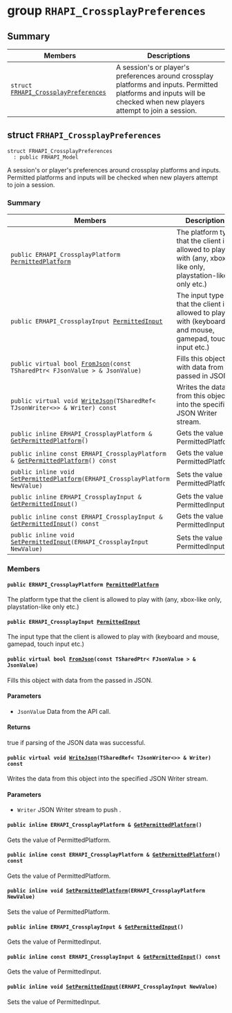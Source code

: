 # group `RHAPI_CrossplayPreferences` <a id="group__RHAPI__CrossplayPreferences"></a>

## Summary

 Members                        | Descriptions                                
--------------------------------|---------------------------------------------
`struct `[`FRHAPI_CrossplayPreferences`](#structFRHAPI__CrossplayPreferences) | A session&#39;s or player&#39;s preferences around crossplay platforms and inputs. Permitted platforms and inputs will be checked when new players attempt to join a session.

## struct `FRHAPI_CrossplayPreferences` <a id="structFRHAPI__CrossplayPreferences"></a>

```
struct FRHAPI_CrossplayPreferences
  : public FRHAPI_Model
```

A session&#39;s or player&#39;s preferences around crossplay platforms and inputs. Permitted platforms and inputs will be checked when new players attempt to join a session.

### Summary

 Members                        | Descriptions                                
--------------------------------|---------------------------------------------
`public ERHAPI_CrossplayPlatform `[`PermittedPlatform`](#structFRHAPI__CrossplayPreferences_1a647bcd2529106e841d692fb555865051) | The platform type that the client is allowed to play with (any, xbox-like only, playstation-like only etc.)
`public ERHAPI_CrossplayInput `[`PermittedInput`](#structFRHAPI__CrossplayPreferences_1a5813a58f2450a66cef55eae278165b25) | The input type that the client is allowed to play with (keyboard and mouse, gamepad, touch input etc.)
`public virtual bool `[`FromJson`](#structFRHAPI__CrossplayPreferences_1a91388e37c3dc50e88f786a22a670f4b4)`(const TSharedPtr< FJsonValue > & JsonValue)` | Fills this object with data from the passed in JSON.
`public virtual void `[`WriteJson`](#structFRHAPI__CrossplayPreferences_1ad1acab088331e99ab2ff3fa42c9b1973)`(TSharedRef< TJsonWriter<>> & Writer) const` | Writes the data from this object into the specified JSON Writer stream.
`public inline ERHAPI_CrossplayPlatform & `[`GetPermittedPlatform`](#structFRHAPI__CrossplayPreferences_1a218dd80d52dd5a946464d85276a9712c)`()` | Gets the value of PermittedPlatform.
`public inline const ERHAPI_CrossplayPlatform & `[`GetPermittedPlatform`](#structFRHAPI__CrossplayPreferences_1aad1c87f3bf1cfd812a1fed142b7aed4f)`() const` | Gets the value of PermittedPlatform.
`public inline void `[`SetPermittedPlatform`](#structFRHAPI__CrossplayPreferences_1ab3e97515aa5dabbdff8cdfa06bb22956)`(ERHAPI_CrossplayPlatform NewValue)` | Sets the value of PermittedPlatform.
`public inline ERHAPI_CrossplayInput & `[`GetPermittedInput`](#structFRHAPI__CrossplayPreferences_1abc3c6227e6e919f488cb27dfcba4ed45)`()` | Gets the value of PermittedInput.
`public inline const ERHAPI_CrossplayInput & `[`GetPermittedInput`](#structFRHAPI__CrossplayPreferences_1ad54395727b7ccfff2b671b951362d0e0)`() const` | Gets the value of PermittedInput.
`public inline void `[`SetPermittedInput`](#structFRHAPI__CrossplayPreferences_1a7b0065b5374b1708ecbefd784b6a1b1b)`(ERHAPI_CrossplayInput NewValue)` | Sets the value of PermittedInput.

### Members

#### `public ERHAPI_CrossplayPlatform `[`PermittedPlatform`](#structFRHAPI__CrossplayPreferences_1a647bcd2529106e841d692fb555865051) <a id="structFRHAPI__CrossplayPreferences_1a647bcd2529106e841d692fb555865051"></a>

The platform type that the client is allowed to play with (any, xbox-like only, playstation-like only etc.)

#### `public ERHAPI_CrossplayInput `[`PermittedInput`](#structFRHAPI__CrossplayPreferences_1a5813a58f2450a66cef55eae278165b25) <a id="structFRHAPI__CrossplayPreferences_1a5813a58f2450a66cef55eae278165b25"></a>

The input type that the client is allowed to play with (keyboard and mouse, gamepad, touch input etc.)

#### `public virtual bool `[`FromJson`](#structFRHAPI__CrossplayPreferences_1a91388e37c3dc50e88f786a22a670f4b4)`(const TSharedPtr< FJsonValue > & JsonValue)` <a id="structFRHAPI__CrossplayPreferences_1a91388e37c3dc50e88f786a22a670f4b4"></a>

Fills this object with data from the passed in JSON.

#### Parameters
* `JsonValue` Data from the API call.

#### Returns
true if parsing of the JSON data was successful.

#### `public virtual void `[`WriteJson`](#structFRHAPI__CrossplayPreferences_1ad1acab088331e99ab2ff3fa42c9b1973)`(TSharedRef< TJsonWriter<>> & Writer) const` <a id="structFRHAPI__CrossplayPreferences_1ad1acab088331e99ab2ff3fa42c9b1973"></a>

Writes the data from this object into the specified JSON Writer stream.

#### Parameters
* `Writer` JSON Writer stream to push .

#### `public inline ERHAPI_CrossplayPlatform & `[`GetPermittedPlatform`](#structFRHAPI__CrossplayPreferences_1a218dd80d52dd5a946464d85276a9712c)`()` <a id="structFRHAPI__CrossplayPreferences_1a218dd80d52dd5a946464d85276a9712c"></a>

Gets the value of PermittedPlatform.

#### `public inline const ERHAPI_CrossplayPlatform & `[`GetPermittedPlatform`](#structFRHAPI__CrossplayPreferences_1aad1c87f3bf1cfd812a1fed142b7aed4f)`() const` <a id="structFRHAPI__CrossplayPreferences_1aad1c87f3bf1cfd812a1fed142b7aed4f"></a>

Gets the value of PermittedPlatform.

#### `public inline void `[`SetPermittedPlatform`](#structFRHAPI__CrossplayPreferences_1ab3e97515aa5dabbdff8cdfa06bb22956)`(ERHAPI_CrossplayPlatform NewValue)` <a id="structFRHAPI__CrossplayPreferences_1ab3e97515aa5dabbdff8cdfa06bb22956"></a>

Sets the value of PermittedPlatform.

#### `public inline ERHAPI_CrossplayInput & `[`GetPermittedInput`](#structFRHAPI__CrossplayPreferences_1abc3c6227e6e919f488cb27dfcba4ed45)`()` <a id="structFRHAPI__CrossplayPreferences_1abc3c6227e6e919f488cb27dfcba4ed45"></a>

Gets the value of PermittedInput.

#### `public inline const ERHAPI_CrossplayInput & `[`GetPermittedInput`](#structFRHAPI__CrossplayPreferences_1ad54395727b7ccfff2b671b951362d0e0)`() const` <a id="structFRHAPI__CrossplayPreferences_1ad54395727b7ccfff2b671b951362d0e0"></a>

Gets the value of PermittedInput.

#### `public inline void `[`SetPermittedInput`](#structFRHAPI__CrossplayPreferences_1a7b0065b5374b1708ecbefd784b6a1b1b)`(ERHAPI_CrossplayInput NewValue)` <a id="structFRHAPI__CrossplayPreferences_1a7b0065b5374b1708ecbefd784b6a1b1b"></a>

Sets the value of PermittedInput.

